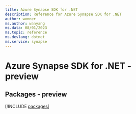 ```yaml
---
title: Azure Synapse SDK for .NET
description: Reference for Azure Synapse SDK for .NET
author: wonner
ms.author: wanyang
ms.data: 08/01/2023
ms.topic: reference
ms.devlang: dotnet
ms.service: synapse
---
```

# Azure Synapse SDK for .NET - preview
## Packages - preview
[!INCLUDE [packages](synapse-index.md)]
